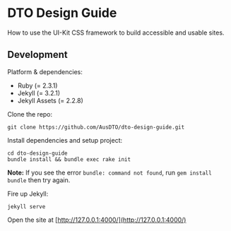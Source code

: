 # DTO Design Guide

How to use the UI-Kit CSS framework to build accessible and usable sites.

## Development

Platform & dependencies:
* Ruby (= 2.3.1)
* Jekyll (= 3.2.1)
* Jekyll Assets (= 2.2.8)

Clone the repo:

```
git clone https://github.com/AusDTO/dto-design-guide.git
```

Install dependencies and setup project:

```
cd dto-design-guide
bundle install && bundle exec rake init
```

**Note:** If you see the error `bundle: command not found`, run `gem install bundle` then try again.

Fire up Jekyll:

```
jekyll serve
```

Open the site at [http://127.0.0.1:4000/](http://127.0.0.1:4000/)
